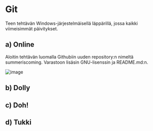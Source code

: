 # Git

Teen tehtävän Windows-järjestelmäisellä läppärillä, jossa kaikki viimeisimmät päivitykset.

## a) Online

Aloitin tehtävän luomalla Githubiin uuden repository:n nimeltä summeriscoming. Varastoon lisäsin GNU-lisenssin ja README.md:n.

<img width="auto" alt="image" src="https://user-images.githubusercontent.com/101214286/232288405-ddc8ecd5-2e74-4bbd-90e8-7f2c61969c2b.png">

## b) Dolly


## c) Doh!

## d) Tukki

